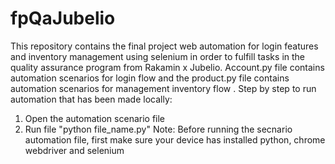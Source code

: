 # fpQaJubelio
This repository contains the final project web automation  for login features and inventory management using selenium in order to fulfill tasks in the quality assurance program from Rakamin x Jubelio. Account.py file contains automation scenarios for login flow and the product.py file contains automation scenarios for management inventory flow .
Step by step to run automation that has been made locally:
1. Open the automation scenario file
2. Run file "python file_name.py"
    Note: Before running the secnario automation file, first make sure your device has installed python, chrome webdriver and selenium
